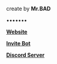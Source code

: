 create by __**Mr.BAD**__ 

•••••••

**[Website](https://securitexbot.wixsite.com/security)**


**[Invite Bot](https://discord.com/oauth2/authorize?client_id=764487416748310570&scope=bot&permissions=940059838&response_type=code)**


**[Discord Server](https://discord.gg/Zhwg47uFun)**

